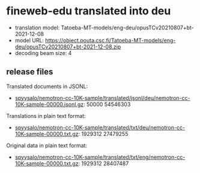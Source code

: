 # fineweb-edu translated into deu

* translation model: Tatoeba-MT-models/eng-deu/opusTCv20210807+bt-2021-12-08
* model URL: https://object.pouta.csc.fi/Tatoeba-MT-models/eng-deu/opusTCv20210807+bt-2021-12-08.zip
* decoding beam size: 4

## release files

Translated documents in JSONL:
* [spyysalo/nemotron-cc-10K-sample/translated/jsonl/deu/nemotron-cc-10K-sample-00000.jsonl.gz](https://object.pouta.csc.fi/OELLM-synthetic/spyysalo/nemotron-cc-10K-sample/translated/jsonl/deu/nemotron-cc-10K-sample-00000.jsonl.gz):   50000 54546303

Translations in plain text format:
* [spyysalo/nemotron-cc-10K-sample/translated/txt/deu/nemotron-cc-10K-sample-00000.txt.gz](https://object.pouta.csc.fi/OELLM-synthetic/spyysalo/nemotron-cc-10K-sample/translated/txt/deu/nemotron-cc-10K-sample-00000.txt.gz): 1929312 27479255

Original data in plain text format:
* [spyysalo/nemotron-cc-10K-sample/translated/txt/eng/nemotron-cc-10K-sample-00000.txt.gz](https://object.pouta.csc.fi/OELLM-synthetic/spyysalo/nemotron-cc-10K-sample/translated/txt/eng/nemotron-cc-10K-sample-00000.txt.gz): 1929312 28407487
